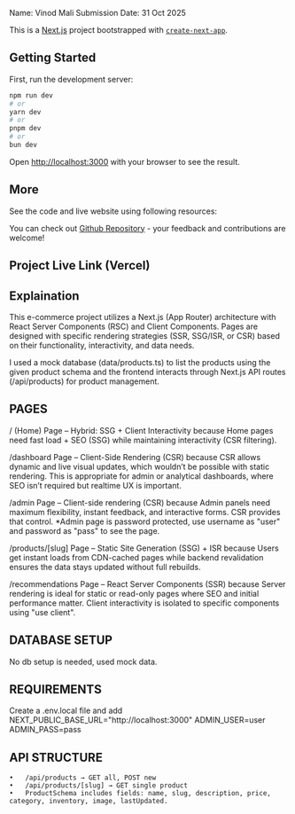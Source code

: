 Name: Vinod Mali
Submission Date: 31 Oct 2025

This is a [Next.js](https://nextjs.org) project bootstrapped with [`create-next-app`](https://nextjs.org/docs/app/api-reference/cli/create-next-app).

## Getting Started

First, run the development server:

```bash
npm run dev
# or
yarn dev
# or
pnpm dev
# or
bun dev
```

Open [http://localhost:3000](http://localhost:3000) with your browser to see the result.

## More

See the code and live website using following resources:

You can check out [Github Repository]() - your feedback and contributions are welcome!

## Project Live Link (Vercel)


## Explaination
This e-commerce project utilizes a Next.js (App Router) architecture with React Server Components (RSC) and Client Components. Pages are designed with specific rendering strategies (SSR, SSG/ISR, or CSR) based on their functionality, interactivity, and data needs.

I used a mock database (data/products.ts) to list the products using the given product schema and the frontend interacts through Next.js API routes (/api/products) for product management.

## PAGES

/ (Home) Page  – Hybrid: SSG + Client Interactivity
because Home pages need fast load + SEO (SSG) while maintaining interactivity (CSR filtering).

/dashboard Page – Client-Side Rendering (CSR)
because CSR allows dynamic and live visual updates, which wouldn’t be possible with static rendering.
This is appropriate for admin or analytical dashboards, where SEO isn’t required but realtime UX is important.

/admin Page – Client-side rendering (CSR)
because Admin panels need maximum flexibility, instant feedback, and interactive forms. CSR provides that control.
*Admin page is password protected, use username as "user" and password as "pass" to see the page.

/products/[slug] Page – Static Site Generation (SSG) + ISR
because Users get instant loads from CDN-cached pages while backend revalidation ensures the data stays updated without full rebuilds.

/recommendations Page – React Server Components (SSR)
because Server rendering is ideal for static or read-only pages where SEO and initial performance matter.
Client interactivity is isolated to specific components using "use client".

## DATABASE SETUP
No db setup is needed, used mock data.

## REQUIREMENTS
Create a .env.local file and add
NEXT_PUBLIC_BASE_URL="http://localhost:3000"
ADMIN_USER=user
ADMIN_PASS=pass

## API STRUCTURE
	•	/api/products → GET all, POST new
	•	/api/products/[slug] → GET single product
	•	ProductSchema includes fields: name, slug, description, price, category, inventory, image, lastUpdated.